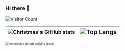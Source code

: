 ### Hi there 👋

<!--
**silence-tang/silence-tang** is a ✨ _special_ ✨ repository because its `README.md` (this file) appears on your GitHub profile.

Here are some ideas to get you started:

- 🔭 I’m currently working on ...
- 🌱 I’m currently learning ...
- 👯 I’m looking to collaborate on ...
- 🤔 I’m looking for help with ...
- 💬 Ask me about ...
- 📫 How to reach me: ...
- 😄 Pronouns: ...
- ⚡ Fun fact: ...
-->




![Visitor Count](https://profile-counter.glitch.me/silence-tang/count.svg)

| ![Christmas's GitHub stats](https://github-readme-stats.vercel.app/api?username=silence-tang&show_icons=true&theme=tokyonight&count_private=true) | <img src="https://github-readme-stats.vercel.app/api/top-langs/?username=silence-tang&layout=compact" alt="Top Langs" style="zoom:120%;" /> |
| :----------------------------------------------------------: | :----------------------------------------------------------: |


<img src="https://github-readme-activity-graph.cyclic.app/graph?username=silence-tang&theme=react-dark" alt="Ashutosh's github activity graph" style="zoom:67%;" />
